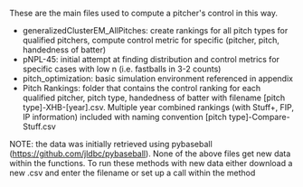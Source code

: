 These are the main files used to compute a pitcher's control in this way.
* generalizedClusterEM_AllPitches: create rankings for all pitch types for qualified pitchers, compute control metric for specific (pitcher, pitch, handedness of batter)
* pNPL-45: initial attempt at finding distribution and control metrics for specific cases with low n (i.e. fastballs in 3-2 counts)
* pitch_optimization: basic simulation environment referenced in appendix
* Pitch Rankings: folder that contains the control ranking for each qualified pitcher, pitch type, handedness of batter with filename [pitch type]-XHB-[year].csv. Multiple year combined rankings (with Stuff+, FIP, IP information) included with naming convention [pitch type]-Compare-Stuff.csv

NOTE: the data was initially retrieved using pybaseball (https://github.com/jldbc/pybaseball). None of the above files get new data within the functions. To run these methods with new data either download a new .csv and enter the filename or set up a call within the method
